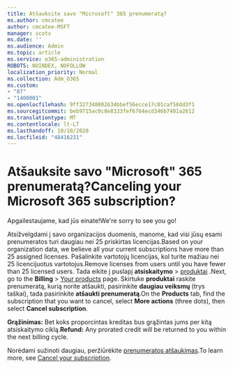 ```yaml
---
title: Atšauksite savo "Microsoft" 365 prenumeratą?
ms.author: cmcatee
author: cmcatee-MSFT
manager: scotv
ms.date: ''
ms.audience: Admin
ms.topic: article
ms.service: o365-administration
ROBOTS: NOINDEX, NOFOLLOW
localization_priority: Normal
ms.collection: Adm_O365
ms.custom:
- "87"
- "1400001"
ms.openlocfilehash: 9ff327348002634bbef56ecce17c01caf58dd3f1
ms.sourcegitcommit: beb9715ac0c8e8333fef6764ecd346b7401a2612
ms.translationtype: MT
ms.contentlocale: lt-LT
ms.lasthandoff: 10/10/2020
ms.locfileid: "48416231"
---
```

# <a name="canceling-your-microsoft-365-subscription"></a><span data-ttu-id="f2c7d-102">Atšauksite savo "Microsoft" 365 prenumeratą?</span><span class="sxs-lookup"><span data-stu-id="f2c7d-102">Canceling your Microsoft 365 subscription?</span></span>

<span data-ttu-id="f2c7d-103">Apgailestaujame, kad jūs einate!</span><span class="sxs-lookup"><span data-stu-id="f2c7d-103">We're sorry to see you go!</span></span>
  
<span data-ttu-id="f2c7d-104">Atsižvelgdami į savo organizacijos duomenis, manome, kad visi jūsų esami prenumeratos turi daugiau nei 25 priskirtas licencijas.</span><span class="sxs-lookup"><span data-stu-id="f2c7d-104">Based on your organization data, we believe all your current subscriptions have more than 25 assigned licenses.</span></span> <span data-ttu-id="f2c7d-105">Pašalinkite vartotojų licencijas, kol turite mažiau nei 25 licencijuotus vartotojus.</span><span class="sxs-lookup"><span data-stu-id="f2c7d-105">Remove licenses from users until you have fewer than 25 licensed users.</span></span> <span data-ttu-id="f2c7d-106">Tada eikite į puslapį **atsiskaitymo** \> [produktai](https://go.microsoft.com/fwlink/p/?linkid=842054) .</span><span class="sxs-lookup"><span data-stu-id="f2c7d-106">Next, go to the **Billing** \> [Your products](https://go.microsoft.com/fwlink/p/?linkid=842054) page.</span></span> <span data-ttu-id="f2c7d-107">Skirtuke **produktai** raskite prenumeratą, kurią norite atšaukti, pasirinkite **daugiau veiksmų** (trys taškai), tada pasirinkite **atšaukti prenumeratą**.</span><span class="sxs-lookup"><span data-stu-id="f2c7d-107">On the **Products** tab, find the subscription that you want to cancel, select **More actions** (three dots), then select **Cancel subscription**.</span></span>

<span data-ttu-id="f2c7d-108">**Grąžinimas:** Bet koks proporcintas kreditas bus grąžintas jums per kitą atsiskaitymo ciklą.</span><span class="sxs-lookup"><span data-stu-id="f2c7d-108">**Refund:** Any prorated credit will be returned to you within the next billing cycle.</span></span>

<span data-ttu-id="f2c7d-109">Norėdami sužinoti daugiau, peržiūrėkite [prenumeratos atšaukimas](https://docs.microsoft.com/microsoft-365/commerce/subscriptions/cancel-your-subscription).</span><span class="sxs-lookup"><span data-stu-id="f2c7d-109">To learn more, see [Cancel your subscription](https://docs.microsoft.com/microsoft-365/commerce/subscriptions/cancel-your-subscription).</span></span>